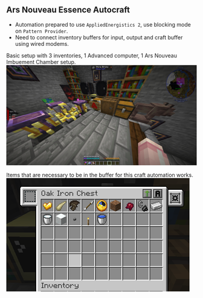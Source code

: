 ## Ars Nouveau Essence Autocraft

- Automation prepared to use `AppliedEnergistics 2`, use blocking mode on `Pattern Provider`.
- Need to connect inventory buffers for input, output and craft buffer using wired modems.

Basic setup with 3 inventories, 1 Advanced computer, 1 Ars Nouveau Imbuement Chamber setup.
![Basic Setup](basic-setup.png)

Items that are necessary to be in the buffer for this craft automation works.
![Craft buffer](craft-buffer.png)
